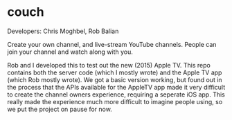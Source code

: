 # couch

Developers: Chris Moghbel, Rob Balian

Create your own channel, and live-stream YouTube channels. People can join your channel and watch along with you.

Rob and I developed this to test out the new (2015) Apple TV. This repo contains both the server code (which I mostly wrote) and the Apple TV app (which Rob mostly wrote). We got a basic version working, but found out in the process that the APIs available for the AppleTV app made it very difficult to create the channel owners experience, requiring a seperate iOS app. This really made the experience much more difficult to imagine people using, so we put the project on pause for now.
